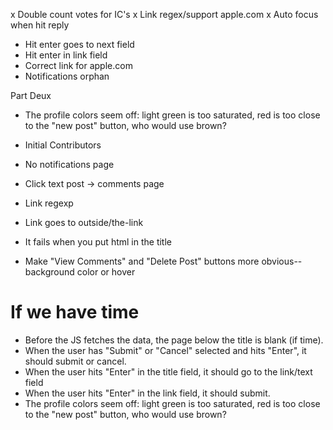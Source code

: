 x Double count votes for IC's
x Link regex/support apple.com
x Auto focus when hit reply
- Hit enter goes to next field
- Hit enter in link field
- Correct link for apple.com
- Notifications orphan

Part Deux
- The profile colors seem off: light green is too saturated, red is too close to the "new post" button, who would use brown?
- Initial Contributors



- No notifications page
- Click text post -> comments page
- Link regexp
- Link goes to outside/the-link
- It fails when you put html in the title
- Make "View Comments" and "Delete Post" buttons more obvious--background color or hover

If we have time
===============

- Before the JS fetches the data, the page below the title is blank (if time).
- When the user has "Submit" or "Cancel" selected and hits "Enter", it should submit or cancel.
- When the user hits "Enter" in the title field, it should go to the link/text field
- When the user hits "Enter" in the link field, it should submit.
- The profile colors seem off: light green is too saturated, red is too close to the "new post" button, who would use brown?